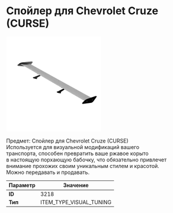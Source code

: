 # Спойлер для Chevrolet Cruze (CURSE)

![Item Image](../img/3218.webp?raw=true)

Предмет: Спойлер для Chevrolet Cruze (CURSE)<br>Используется для визуальной модификаций вашего<br>транспорта, способен превратить ваше ржавое корыто<br>в настоящую порхающую бабочку, что обязательно привлечет<br>внимание прохожих своим уникальным стилем и красотой.<br>Можно передавать и продавать.


| Параметр | Значение |
|----------|----------|
| **ID** | 3218 |
| **Тип** | ITEM_TYPE_VISUAL_TUNING |


